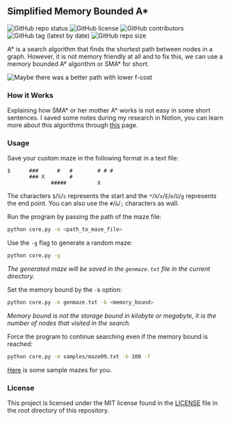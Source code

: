 ## Simplified Memory Bounded A*

![GitHub repo status](https://img.shields.io/badge/status-active-green?style=flat)
![GitHub license](https://img.shields.io/github/license/sheikhartin/simplified-memory-bounded-a-star)
![GitHub contributors](https://img.shields.io/github/contributors/sheikhartin/simplified-memory-bounded-a-star)
![GitHub tag (latest by date)](https://img.shields.io/github/v/tag/sheikhartin/simplified-memory-bounded-a-star)
![GitHub repo size](https://img.shields.io/github/repo-size/sheikhartin/simplified-memory-bounded-a-star)

A* is a search algorithm that finds the shortest path between nodes in a graph. However, it is not memory friendly at all and to fix this, we can use a memory bounded A* algorithm or SMA* for short.

![Maybe there was a better path with lower f-cost](https://media.giphy.com/media/MRWCFJXVNyc8es2rHO/giphy.gif)

### How it Works

Explaining how SMA* or her mother A* works is not easy in some short sentences. I saved some notes during my research in Notion, you can learn more about this algorithms through [this](https://ejqfnptjmbdvhfm3645zsena4u5jma.notion.site/Simplified-Memory-Bounded-A-2d8676c053bb4540ae3618d3d1564b43) page.

### Usage

Save your custom maze in the following format in a text file:

```
$      ###      #   #        # # #
       ### X        #
              #####          X
```

The characters `$`/`S`/`s` represents the start and the `*`/`X`/`x`/`E`/`e`/`G`/`g` represents the end point. You can also use the `#`/`&`/`;` characters as wall.

Run the program by passing the path of the maze file:

```bash
python core.py -m <path_to_maze_file>
```

Use the `-g` flag to generate a random maze:

```bash
python core.py -g
```

<i>The generated maze will be saved in the `genmaze.txt` file in the current directory.</i>

Set the memory bound by the `-b` option:

```bash
python core.py -m genmaze.txt -b <memory_bound>
```

<i>Memory bound is not the storage bound in kilobyte or megabyte, it is the number of nodes that visited in the search.</i>

Force the program to continue searching even if the memory bound is reached:

```bash
python core.py -m samples/maze09.txt -b 100 -f
```

[Here](samples) is some sample mazes for you.

### License

This project is licensed under the MIT license found in the [LICENSE](LICENSE) file in the root directory of this repository.

